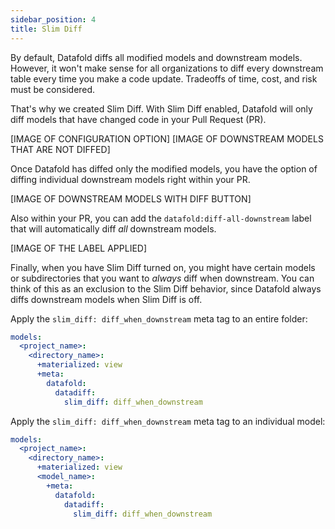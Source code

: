 ```yaml
---
sidebar_position: 4
title: Slim Diff
---
```


By default, Datafold diffs all modified models and downstream models. However, it won't make sense for all organizations to diff every downstream table every time you make a code update. Tradeoffs of time, cost, and risk must be considered.

That's why we created Slim Diff. With Slim Diff enabled, Datafold will only diff models that have changed code in your Pull Request (PR).

[IMAGE OF CONFIGURATION OPTION]
[IMAGE OF DOWNSTREAM MODELS THAT ARE NOT DIFFED]

Once Datafold has diffed only the modified models, you have the option of diffing individual downstream models right within your PR.

[IMAGE OF DOWNSTREAM MODELS WITH DIFF BUTTON]

Also within your PR, you can add the `datafold:diff-all-downstream` label that will automatically diff _all_ downstream models.

[IMAGE OF THE LABEL APPLIED]

Finally, when you have Slim Diff turned on, you might have certain models or subdirectories that you want to _always_ diff when downstream. You can think of this as an exclusion to the Slim Diff behavior, since Datafold always diffs downstream models when Slim Diff is off.

Apply the `slim_diff: diff_when_downstream` meta tag to an entire folder:

```yaml
models:
  <project_name>:
    <directory_name>:      
      +materialized: view
      +meta:
        datafold:
          datadiff:
            slim_diff: diff_when_downstream
```

Apply the `slim_diff: diff_when_downstream` meta tag to an individual model:

```yaml
models:
  <project_name>:
    <directory_name>:        
      +materialized: view
      <model_name>:
        +meta:
          datafold:
            datadiff:
              slim_diff: diff_when_downstream
```